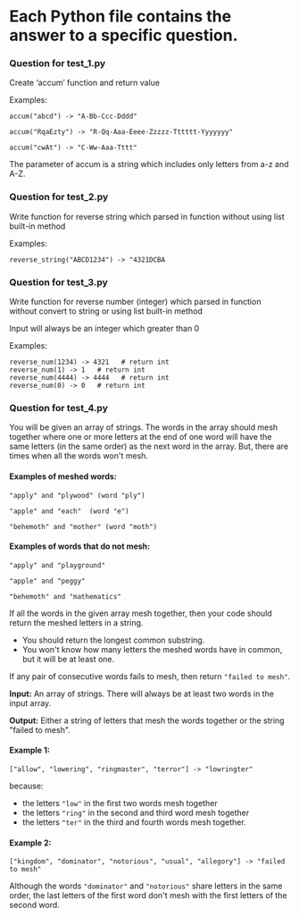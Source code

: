 # Each Python file contains the answer to a specific question.

### Question for test_1.py 

Create ‘accum’ function and return value

Examples:

    accum("abcd") -> "A-Bb-Ccc-Dddd"

    accum("RqaEzty") -> "R-Qq-Aaa-Eeee-Zzzzz-Tttttt-Yyyyyyy"

    accum("cwAt") -> "C-Ww-Aaa-Tttt"

The parameter of accum is a string which includes only letters from a-z and A-Z.


### Question for test_2.py 

Write function for reverse string which parsed in function without using list built-in method

Examples:

    reverse_string("ABCD1234") -> "4321DCBA


### Question for test_3.py 

Write function for reverse number (integer) which parsed in function without convert to string or using list built-in method

Input will always be an integer which greater than 0

Examples:

    reverse_num(1234) -> 4321   # return int
    reverse_num(1) -> 1   # return int
    reverse_num(4444) -> 4444   # return int
    reverse_num(0) -> 0   # return int



### Question for test_4.py 

You will be given an array of strings. The words in the array should mesh together where one or more letters at the end of one word will have the same letters (in the same order) as the next word in the array. But, there are times when all the words won't mesh.

#### Examples of meshed words:

    "apply" and "plywood" (word "ply")

    "apple" and "each"  (word "e")

    "behemoth" and "mother" (word "moth")

#### Examples of words that do not mesh:

    "apply" and "playground"

    "apple" and "peggy"

    "behemoth" and "mathematics"

If all the words in the given array mesh together, then your code should return the meshed letters in a string. 
- You should return the longest common substring. 
- You won't know how many letters the meshed words have in common, but it will be at least one.

If any pair of consecutive words fails to mesh, then return `"failed to mesh"`.

**Input:** An array of strings. There will always be at least two words in the input array.

**Output:** Either a string of letters that mesh the words together or the string "failed to mesh".

#### Example 1:

    ["allow", "lowering", "ringmaster", "terror"] -> "lowringter"

because:
- the letters `"low"` in the first two words mesh together
- the letters `"ring"` in the second and third word mesh together
- the letters `"ter"` in the third and fourth words mesh together.

#### Example 2:
    
    ["kingdom", "dominator", "notorious", "usual", "allegory"] -> "failed to mesh"

Although the words `"dominator"` and `"notorious"` share letters in the same order, the last letters of the first word don't mesh with the first letters of the second word.

